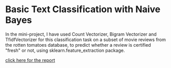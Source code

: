 # Basic Text Classification with Naive Bayes

In the mini-project, I have used Count Vectorizer, Bigram Vectorizer and TfidfVectorizer for this classification task on a subset of movie reviews from the rotten tomatoes database, to predict whether a review is certified "fresh" or not, using sklearn.feature_extraction package.

[click here for the report](http)
